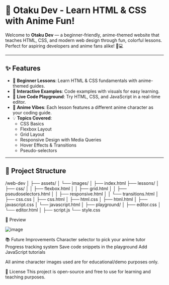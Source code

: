 # 🌸 Otaku Dev - Learn HTML & CSS with Anime Fun!

Welcome to **Otaku Dev** — a beginner-friendly, anime-themed website that teaches HTML, CSS, and modern web design through fun, colorful lessons. Perfect for aspiring developers and anime fans alike! 🎌💻

---

## ✨ Features

- 🧠 **Beginner Lessons**: Learn HTML & CSS fundamentals with anime-themed guides.
- 🎨 **Interactive Examples**: Code examples with visuals for easy learning.
- 🚀 **Live Code Playground**: Try HTML, CSS, and JavaScript in a real-time editor.
- 🎴 **Anime Vibes**: Each lesson features a different anime character as your coding guide.
- 💡 **Topics Covered**:
  - CSS Basics
  - Flexbox Layout
  - Grid Layout
  - Responsive Design with Media Queries
  - Hover Effects & Transitions
  - Pseudo-selectors

---

## 📁 Project Structure

/web-dev
│
├── assets/
│   └── images/
│
├── index.html
├── lessons/
│   ├── css/
│   │   ├── flexbox.html
│   │   ├── grid.html
│   │   ├── pseudoselectors.html
│   │   ├── responsive.html
│   │   └── transitions.html
│   ├── css.css
│   ├── css.html
│   ├── html.css
│   ├── html.html
│   ├── javascript.css
│   └── javascript.html
│
├── playground/
│   ├── editor.css
│   └── editor.html
│
├── script.js
└── style.css

📸 Preview

![image](https://github.com/user-attachments/assets/88c3b648-c7af-4540-8a22-552232e10e9c)


📚 Future Improvements
Character selector to pick your anime tutor
Progress tracking system
Save code snippets in the playground
Add JavaScript tutorials

All anime character images used are for educational/demo purposes only.

📜 License
This project is open-source and free to use for learning and teaching purposes.





